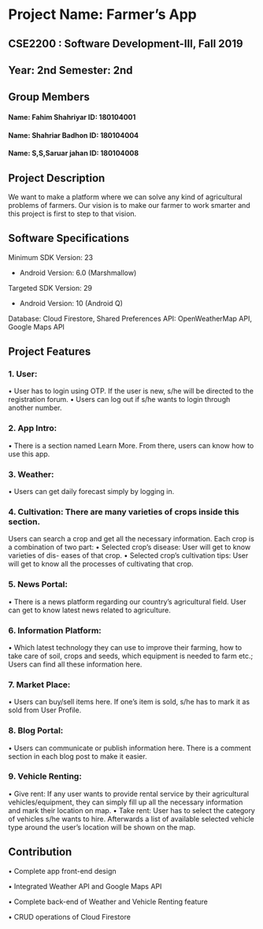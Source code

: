 # Project Name: Farmer’s App

## CSE2200 : Software Development-III, Fall 2019
## Year: 2nd Semester: 2nd

## Group Members
#### Name: Fahim Shahriyar ID: 180104001
#### Name: Shahriar Badhon ID: 180104004
#### Name: S,S,Saruar jahan ID: 180104008

## Project Description
We want to make a platform where we can solve any kind of agricultural
problems of farmers. Our vision is to make our farmer to work smarter
and this project is first to step to that vision.

## Software Specifications
Minimum SDK Version: 23
* Android Version: 6.0 (Marshmallow)

Targeted SDK Version: 29
* Android Version: 10 (Android Q)

Database: Cloud Firestore, Shared Preferences
API: OpenWeatherMap API, Google Maps API

## Project Features
### 1. User:
• User has to login using OTP. If the user is new, s/he will be
directed to the registration forum.
• Users can log out if s/he wants to login through another number.
### 2. App Intro:
• There is a section named Learn More. From there, users can
know how to use this app.
### 3. Weather:
• Users can get daily forecast simply by logging in.
### 4. Cultivation: There are many varieties of crops inside this section.
Users can search a crop and get all the necessary information. Each
crop is a combination of two part:
• Selected crop’s disease: User will get to know varieties of dis-
eases of that crop.
• Selected crop’s cultivation tips: User will get to know all the
processes of cultivating that crop.
### 5. News Portal:
• There is a news platform regarding our country’s agricultural
field. User can get to know latest news related to agriculture.
### 6. Information Platform:
• Which latest technology they can use to improve their farming,
how to take care of soil, crops and seeds, which equipment is
needed to farm etc.; Users can find all these information here.
### 7. Market Place:
• Users can buy/sell items here. If one’s item is sold, s/he has to
mark it as sold from User Profile.
### 8. Blog Portal:
• Users can communicate or publish information here. There is a
comment section in each blog post to make it easier.
### 9. Vehicle Renting:
• Give rent: If any user wants to provide rental service by their
agricultural vehicles/equipment, they can simply fill up all the
necessary information and mark their location on map.
• Take rent: User has to select the category of vehicles s/he
wants to hire. Afterwards a list of available selected vehicle
type around the user’s location will be shown on the map.

## Contribution
• Complete app front-end design

• Integrated Weather API and Google Maps API 

• Complete back-end of Weather and Vehicle Renting feature

• CRUD operations of Cloud Firestore
